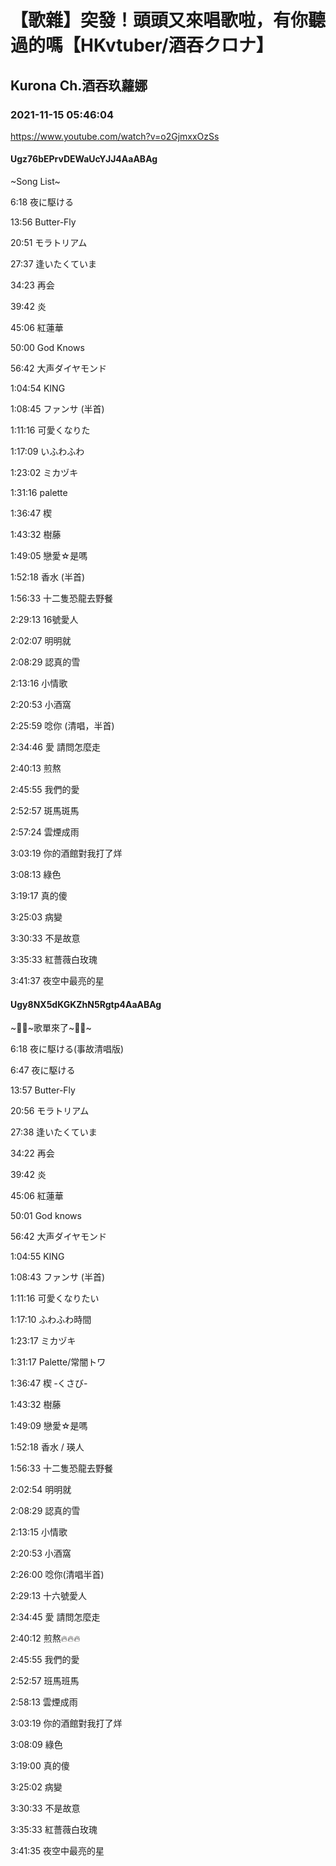 # 【歌雜】突發！頭頭又來唱歌啦，有你聽過的嗎【HKvtuber/酒吞クロナ】

## Kurona Ch.酒吞玖蘿娜

### 2021-11-15 05:46:04

https://www.youtube.com/watch?v=o2GjmxxOzSs

#### Ugz76bEPrvDEWaUcYJJ4AaABAg

~Song List~

6:18 夜に駆ける

13:56 Butter-Fly

20:51 モラトリアム

27:37 逢いたくていま

34:23 再会

39:42 炎

45:06 紅蓮華

50:00 God Knows

56:42 大声ダイヤモンド

1:04:54 KING

1:08:45 ファンサ (半首)

1:11:16 可愛くなりた

1:17:09 いふわふわ

1:23:02 ミカヅキ

1:31:16 palette

1:36:47 楔

1:43:32 樹藤

1:49:05 戀愛☆是嗎

1:52:18 香水 (半首)

1:56:33 十二隻恐龍去野餐

2:29:13 16號愛人

2:02:07 明明就

2:08:29 認真的雪

2:13:16 小情歌

2:20:53 小酒窩

2:25:59 唸你 (清唱，半首)

2:34:46 愛 請問怎麼走

2:40:13 煎熬

2:45:55 我們的愛

2:52:57 斑馬斑馬

2:57:24 雲煙成雨

3:03:19 你的酒館對我打了烊

3:08:13 綠色

3:19:17 真的傻

3:25:03 病變

3:30:33 不是故意

3:35:33 紅薔薇白玫瑰

3:41:37 夜空中最亮的星



#### Ugy8NX5dKGKZhN5Rgtp4AaABAg

~💜🖤~歌單來了~💜🖤~

6:18   夜に駆ける(事故清唱版)

6:47   夜に駆ける

13:57 Butter-Fly

20:56 モラトリアム

27:38 逢いたくていま

34:22 再会

39:42 炎

45:06 紅蓮華

50:01 God knows

56:42 大声ダイヤモンド

1:04:55 KING

1:08:43 ファンサ (半首)

1:11:16 可愛くなりたい

1:17:10 ふわふわ時間

1:23:17 ミカヅキ

1:31:17 Palette/常闇トワ

1:36:47 楔 ‐くさび- 

1:43:32 樹藤

1:49:09 戀愛☆是嗎

1:52:18 香水 / 瑛人

1:56:33 十二隻恐龍去野餐

2:02:54 明明就

2:08:29 認真的雪

2:13:15 小情歌

2:20:53 小酒窩

2:26:00 唸你(清唱半首)

2:29:13 十六號愛人

2:34:45  愛 請問怎麼走

2:40:12 煎熬🔥🔥🔥

2:45:55 我們的愛

2:52:57 班馬班馬

2:58:13 雲煙成雨

3:03:19 你的酒館對我打了烊

3:08:09 綠色

3:19:00 真的傻

3:25:02 病變

3:30:33 不是故意

3:35:33 紅薔薇白玫瑰

3:41:35 夜空中最亮的星

